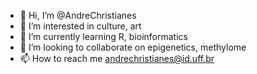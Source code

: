 - 👋 Hi, I’m @AndreChristianes
- 👀 I’m interested in culture, art
- 🌱 I’m currently learning R, bioinformatics
- 💞️ I’m looking to collaborate on epigenetics, methylome
- 📫 How to reach me andrechristianes@id.uff.br

<!---
AndreChristianes/AndreChristianes is a ✨ special ✨ repository because its `README.md` (this file) appears on your GitHub profile.
You can click the Preview link to take a look at your changes
